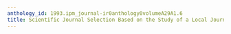 ```yaml
---
anthology_id: 1993.ipm_journal-ir0anthology0volumeA29A1.6
title: Scientific Journal Selection Based on the Study of a Local Journal
---
```

